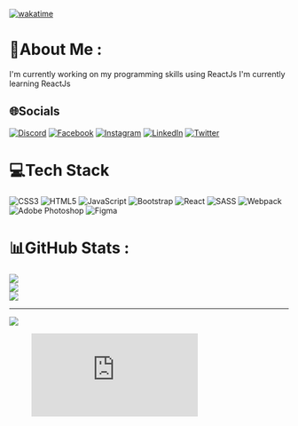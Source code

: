 
[![wakatime](https://wakatime.com/badge/user/a5e61b70-7994-4c85-80bd-7e4a70684a9d.svg)](https://wakatime.com/@a5e61b70-7994-4c85-80bd-7e4a70684a9d)

# 💫About Me :
I'm currently working on my programming skills using ReactJs
I'm currently learning ReactJs

## 🌐Socials
[![Discord](https://img.shields.io/badge/Discord-%237289DA.svg?logo=discord&logoColor=white)](htttps://discord.gg/rajmac93#4131) [![Facebook](https://img.shields.io/badge/Facebook-%231877F2.svg?logo=Facebook&logoColor=white)](https://facebook.com/maciej.rajtar.1) [![Instagram](https://img.shields.io/badge/Instagram-%23E4405F.svg?logo=Instagram&logoColor=white)](https://instagram.com/https://www.instagram.com/rajmacc/) [![LinkedIn](https://img.shields.io/badge/LinkedIn-%230077B5.svg?logo=linkedin&logoColor=white)](https://linkedin.com/in/maciej-rajtar-854066180) [![Twitter](https://img.shields.io/badge/Twitter-%231DA1F2.svg?logo=Twitter&logoColor=white)](https://twitter.com/rajtar_maciej) 

# 💻Tech Stack
![CSS3](https://img.shields.io/badge/css3-%231572B6.svg?style=flat-square&logo=css3&logoColor=white) ![HTML5](https://img.shields.io/badge/html5-%23E34F26.svg?style=flat-square&logo=html5&logoColor=white) ![JavaScript](https://img.shields.io/badge/javascript-%23323330.svg?style=flat-square&logo=javascript&logoColor=%23F7DF1E) ![Bootstrap](https://img.shields.io/badge/bootstrap-%23563D7C.svg?style=flat-square&logo=bootstrap&logoColor=white) ![React](https://img.shields.io/badge/react-%2320232a.svg?style=flat-square&logo=react&logoColor=%2361DAFB) ![SASS](https://img.shields.io/badge/SASS-hotpink.svg?style=flat-square&logo=SASS&logoColor=white) ![Webpack](https://img.shields.io/badge/webpack-%238DD6F9.svg?style=flat-square&logo=webpack&logoColor=black) ![Adobe Photoshop](https://img.shields.io/badge/adobephotoshop-%2331A8FF.svg?style=flat-square&logo=adobephotoshop&logoColor=white) 	![Figma](https://img.shields.io/badge/figma-%23F24E1E.svg?style=flat-square&logo=figma&logoColor=white)
# 📊GitHub Stats :
![](https://github-readme-stats.vercel.app/api?username=rajmac93&theme=dark&hide_border=true&include_all_commits=false&count_private=false)<br/>
![](https://github-readme-streak-stats.herokuapp.com/?user=rajmac93&theme=dark&hide_border=true)<br/>
![](https://github-readme-stats.vercel.app/api/top-langs/?username=rajmac93&theme=dark&hide_border=true&include_all_commits=false&count_private=false&layout=compact)

---
[![](https://visitcount.itsvg.in/api?id=rajmac93&icon=0&color=0)](https://visitcount.itsvg.in)

<figure><embed src="https://wakatime.com/share/@Rajtar/e75527df-be3a-4879-b51f-212f2b7c1ddb.svg"></embed></figure>


